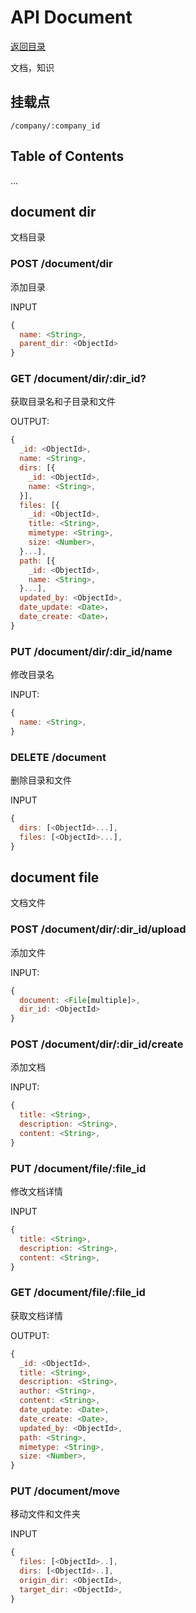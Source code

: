 # API Document

[返回目录](index.md)

文档，知识

## 挂载点

```
/company/:company_id
```

## Table of Contents

...

## document dir

文档目录

### POST /document/dir

添加目录

INPUT

```javascript
{
  name: <String>,
  parent_dir: <ObjectId>
}
```

### GET /document/dir/:dir_id?

获取目录名和子目录和文件

OUTPUT:
```javascript
{
  _id: <ObjectId>,
  name: <String>,
  dirs: [{
    _id: <ObjectId>,
    name: <String>,
  }],
  files: [{
    _id: <ObjectId>,
    title: <String>,
    mimetype: <String>,
    size: <Number>,
  }...],
  path: [{
    _id: <ObjectId>,
    name: <String>,
  }...],
  updated_by: <ObjectId>,
  date_update: <Date>，
  date_create: <Date>，
}
```

### PUT /document/dir/:dir_id/name

修改目录名

INPUT:
```javascript
{
  name: <String>,
}
```

### DELETE /document

删除目录和文件

INPUT
```javascript
{
  dirs: [<ObjectId>...],
  files: [<ObjectId>...],
}
```

## document file

文档文件

### POST /document/dir/:dir_id/upload

添加文件

INPUT:
```javascript
{
  document: <File[multiple]>,
  dir_id: <ObjectId>
}
```

### POST /document/dir/:dir_id/create

添加文档

INPUT:
```javascript
{
  title: <String>,
  description: <String>,
  content: <String>,
}
```

### PUT /document/file/:file_id

修改文档详情

INPUT
```javascript
{
  title: <String>,
  description: <String>,
  content: <String>,
}
```

### GET /document/file/:file_id

获取文档详情

OUTPUT:
```javascript
{
  _id: <ObjectId>,
  title: <String>,
  description: <String>,
  author: <String>,
  content: <String>,
  date_update: <Date>,
  date_create: <Date>,
  updated_by: <ObjectId>,
  path: <String>,
  mimetype: <String>,
  size: <Number>,
}
```

### PUT /document/move

移动文件和文件夹

INPUT
```javascript
{
  files: [<ObjectId>..],
  dirs: [<ObjectId>..],
  origin_dir: <ObjectId>,
  target_dir: <ObjectId>,
}
```
